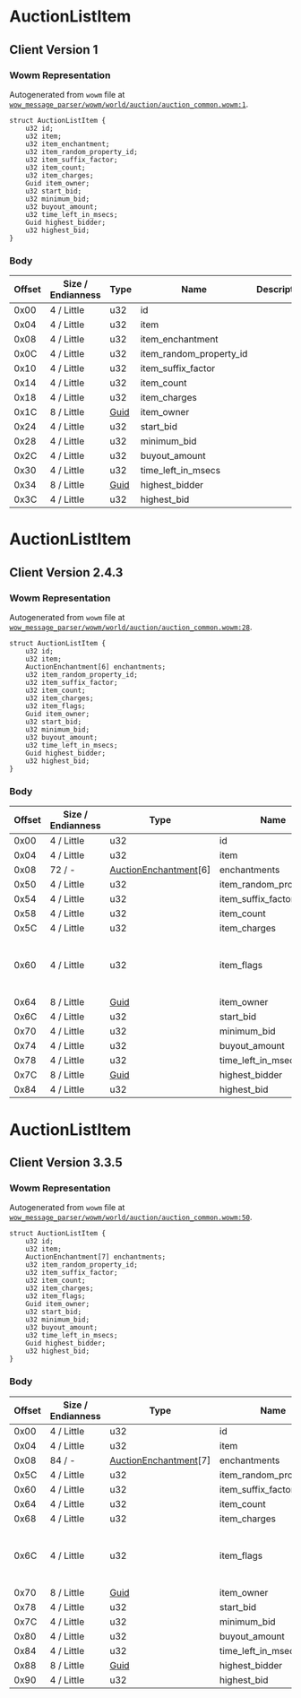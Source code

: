 # AuctionListItem

## Client Version 1

### Wowm Representation

Autogenerated from `wowm` file at [`wow_message_parser/wowm/world/auction/auction_common.wowm:1`](https://github.com/gtker/wow_messages/tree/main/wow_message_parser/wowm/world/auction/auction_common.wowm#L1).
```rust,ignore
struct AuctionListItem {
    u32 id;
    u32 item;
    u32 item_enchantment;
    u32 item_random_property_id;
    u32 item_suffix_factor;
    u32 item_count;
    u32 item_charges;
    Guid item_owner;
    u32 start_bid;
    u32 minimum_bid;
    u32 buyout_amount;
    u32 time_left_in_msecs;
    Guid highest_bidder;
    u32 highest_bid;
}
```
### Body

| Offset | Size / Endianness | Type | Name | Description | Comment |
| ------ | ----------------- | ---- | ---- | ----------- | ------- |
| 0x00 | 4 / Little | u32 | id |  |  |
| 0x04 | 4 / Little | u32 | item |  |  |
| 0x08 | 4 / Little | u32 | item_enchantment |  |  |
| 0x0C | 4 / Little | u32 | item_random_property_id |  |  |
| 0x10 | 4 / Little | u32 | item_suffix_factor |  |  |
| 0x14 | 4 / Little | u32 | item_count |  |  |
| 0x18 | 4 / Little | u32 | item_charges |  |  |
| 0x1C | 8 / Little | [Guid](../spec/packed-guid.md) | item_owner |  |  |
| 0x24 | 4 / Little | u32 | start_bid |  |  |
| 0x28 | 4 / Little | u32 | minimum_bid |  |  |
| 0x2C | 4 / Little | u32 | buyout_amount |  |  |
| 0x30 | 4 / Little | u32 | time_left_in_msecs |  |  |
| 0x34 | 8 / Little | [Guid](../spec/packed-guid.md) | highest_bidder |  |  |
| 0x3C | 4 / Little | u32 | highest_bid |  |  |

# AuctionListItem

## Client Version 2.4.3

### Wowm Representation

Autogenerated from `wowm` file at [`wow_message_parser/wowm/world/auction/auction_common.wowm:28`](https://github.com/gtker/wow_messages/tree/main/wow_message_parser/wowm/world/auction/auction_common.wowm#L28).
```rust,ignore
struct AuctionListItem {
    u32 id;
    u32 item;
    AuctionEnchantment[6] enchantments;
    u32 item_random_property_id;
    u32 item_suffix_factor;
    u32 item_count;
    u32 item_charges;
    u32 item_flags;
    Guid item_owner;
    u32 start_bid;
    u32 minimum_bid;
    u32 buyout_amount;
    u32 time_left_in_msecs;
    Guid highest_bidder;
    u32 highest_bid;
}
```
### Body

| Offset | Size / Endianness | Type | Name | Description | Comment |
| ------ | ----------------- | ---- | ---- | ----------- | ------- |
| 0x00 | 4 / Little | u32 | id |  |  |
| 0x04 | 4 / Little | u32 | item |  |  |
| 0x08 | 72 / - | [AuctionEnchantment](auctionenchantment.md)[6] | enchantments |  |  |
| 0x50 | 4 / Little | u32 | item_random_property_id |  |  |
| 0x54 | 4 / Little | u32 | item_suffix_factor |  |  |
| 0x58 | 4 / Little | u32 | item_count |  |  |
| 0x5C | 4 / Little | u32 | item_charges |  |  |
| 0x60 | 4 / Little | u32 | item_flags |  | mangosone: item flags (dynamic?) (0x04 no lockId?) |
| 0x64 | 8 / Little | [Guid](../spec/packed-guid.md) | item_owner |  |  |
| 0x6C | 4 / Little | u32 | start_bid |  |  |
| 0x70 | 4 / Little | u32 | minimum_bid |  |  |
| 0x74 | 4 / Little | u32 | buyout_amount |  |  |
| 0x78 | 4 / Little | u32 | time_left_in_msecs |  |  |
| 0x7C | 8 / Little | [Guid](../spec/packed-guid.md) | highest_bidder |  |  |
| 0x84 | 4 / Little | u32 | highest_bid |  |  |

# AuctionListItem

## Client Version 3.3.5

### Wowm Representation

Autogenerated from `wowm` file at [`wow_message_parser/wowm/world/auction/auction_common.wowm:50`](https://github.com/gtker/wow_messages/tree/main/wow_message_parser/wowm/world/auction/auction_common.wowm#L50).
```rust,ignore
struct AuctionListItem {
    u32 id;
    u32 item;
    AuctionEnchantment[7] enchantments;
    u32 item_random_property_id;
    u32 item_suffix_factor;
    u32 item_count;
    u32 item_charges;
    u32 item_flags;
    Guid item_owner;
    u32 start_bid;
    u32 minimum_bid;
    u32 buyout_amount;
    u32 time_left_in_msecs;
    Guid highest_bidder;
    u32 highest_bid;
}
```
### Body

| Offset | Size / Endianness | Type | Name | Description | Comment |
| ------ | ----------------- | ---- | ---- | ----------- | ------- |
| 0x00 | 4 / Little | u32 | id |  |  |
| 0x04 | 4 / Little | u32 | item |  |  |
| 0x08 | 84 / - | [AuctionEnchantment](auctionenchantment.md)[7] | enchantments |  |  |
| 0x5C | 4 / Little | u32 | item_random_property_id |  |  |
| 0x60 | 4 / Little | u32 | item_suffix_factor |  |  |
| 0x64 | 4 / Little | u32 | item_count |  |  |
| 0x68 | 4 / Little | u32 | item_charges |  |  |
| 0x6C | 4 / Little | u32 | item_flags |  | mangosone: item flags (dynamic?) (0x04 no lockId?) |
| 0x70 | 8 / Little | [Guid](../spec/packed-guid.md) | item_owner |  |  |
| 0x78 | 4 / Little | u32 | start_bid |  |  |
| 0x7C | 4 / Little | u32 | minimum_bid |  |  |
| 0x80 | 4 / Little | u32 | buyout_amount |  |  |
| 0x84 | 4 / Little | u32 | time_left_in_msecs |  |  |
| 0x88 | 8 / Little | [Guid](../spec/packed-guid.md) | highest_bidder |  |  |
| 0x90 | 4 / Little | u32 | highest_bid |  |  |

